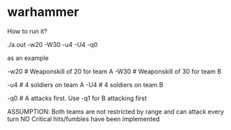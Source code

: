 # warhammer

How to run it?

./a.out -w20 -W30 -u4 -U4 -q0

as an example

-w20  # Weaponskill of 20 for team A
-W30  # Weaponskill of 30 for team B

-u4   # 4 soldiers on team A
-U4   # 4 soldiers on team B

-q0   # A attacks first. Use -q1 for B attacking first


ASSUMPTION: Both teams are not restricted by range and can attack every turn
NO Critical hits/fumbles have been implemented

